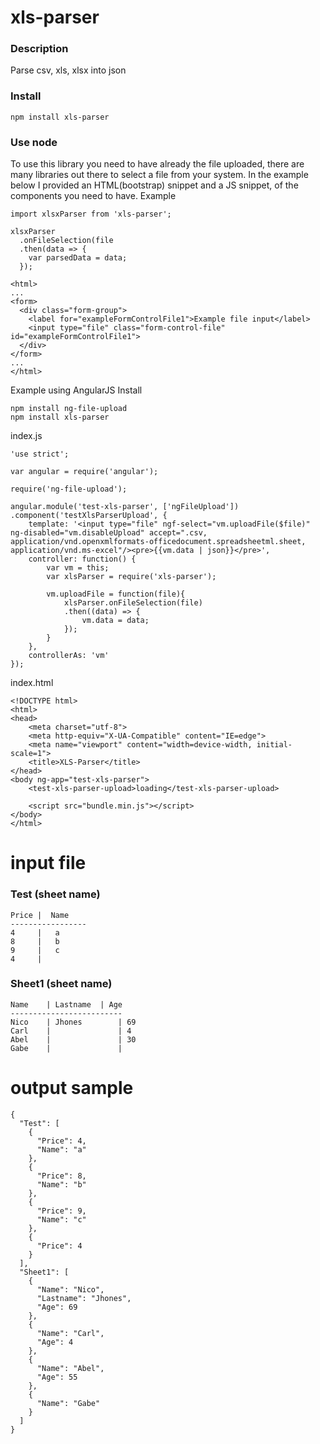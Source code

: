 # xls-parser #

### Description ###
Parse csv, xls, xlsx into json

### Install ###
````
npm install xls-parser
````

### Use node ###

To use this library you need to have already the file uploaded, there are many libraries out there to select a file from your system. In the example below I provided an HTML(bootstrap) snippet and a JS snippet, of the components you need to have.
Example
````
import xlsxParser from 'xls-parser';

xlsxParser
  .onFileSelection(file
  .then(data => {
    var parsedData = data;
  });

````

````
<html>
...
<form>
  <div class="form-group">
    <label for="exampleFormControlFile1">Example file input</label>
    <input type="file" class="form-control-file" id="exampleFormControlFile1">
  </div>
</form>
...
</html>

````

Example using AngularJS
Install
````
npm install ng-file-upload
npm install xls-parser
````
index.js 
````
'use strict';

var angular = require('angular');

require('ng-file-upload');

angular.module('test-xls-parser', ['ngFileUpload'])
.component('testXlsParserUpload', {
    template: '<input type="file" ngf-select="vm.uploadFile($file)" ng-disabled="vm.disableUpload" accept=".csv, application/vnd.openxmlformats-officedocument.spreadsheetml.sheet, application/vnd.ms-excel"/><pre>{{vm.data | json}}</pre>',
    controller: function() {
        var vm = this;
        var xlsParser = require('xls-parser');

        vm.uploadFile = function(file){
            xlsParser.onFileSelection(file)
			.then((data) => {
				vm.data = data;
			});
        }
    },
    controllerAs: 'vm'
});

````
index.html
````
<!DOCTYPE html>
<html>
<head>
    <meta charset="utf-8">
    <meta http-equiv="X-UA-Compatible" content="IE=edge">
    <meta name="viewport" content="width=device-width, initial-scale=1">
	<title>XLS-Parser</title>
</head>
<body ng-app="test-xls-parser">
    <test-xls-parser-upload>loading</test-xls-parser-upload>
    
    <script src="bundle.min.js"></script>
</body>
</html>
````

# input file #
### Test (sheet name)
````
Price |  Name
-----------------
4     |   a
8     |   b
9     |   c
4     |
````

### Sheet1 (sheet name)
````
Name	| Lastname	| Age
-------------------------
Nico	| Jhones		| 69
Carl	|       		| 4
Abel	|       		| 30
Gabe	|       		|

````

# output sample #
````
{
  "Test": [
    {
      "Price": 4,
      "Name": "a"
    },
    {
      "Price": 8,
      "Name": "b"
    },
    {
      "Price": 9,
      "Name": "c"
    },
    {
      "Price": 4
    }
  ],
  "Sheet1": [
    {
      "Name": "Nico",
      "Lastname": "Jhones",
      "Age": 69
    },
    {
      "Name": "Carl",
      "Age": 4
    },
    {
      "Name": "Abel",
      "Age": 55
    },
    {
      "Name": "Gabe"
    }
  ]
}
````

